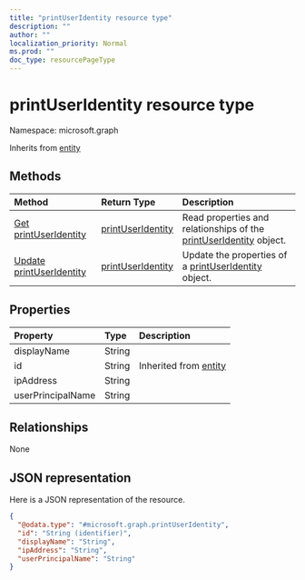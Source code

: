 ```yaml
---
title: "printUserIdentity resource type"
description: ""
author: ""
localization_priority: Normal
ms.prod: ""
doc_type: resourcePageType
---
```


# printUserIdentity resource type


Namespace: microsoft.graph




Inherits from [entity](../resources/entity.md)

## Methods
|Method|Return Type|Description|
|:---|:---|:---|
|[Get printUserIdentity](../api/printuseridentity-get.md)|[printUserIdentity](../resources/printuseridentity.md)|Read properties and relationships of the [printUserIdentity](../resources/printuseridentity.md) object.|
|[Update printUserIdentity](../api/printuseridentity-update.md)|[printUserIdentity](../resources/printuseridentity.md)|Update the properties of a [printUserIdentity](../resources/printuseridentity.md) object.|

## Properties
|Property|Type|Description|
|:---|:---|:---|
|displayName|String||
|id|String| Inherited from [entity](../resources/entity.md)|
|ipAddress|String||
|userPrincipalName|String||

## Relationships
None

## JSON representation
Here is a JSON representation of the resource.
<!-- {
  "blockType": "resource",
  "keyProperty": "id",
  "@odata.type": "microsoft.graph.printUserIdentity",
  "baseType": "microsoft.graph.entity",
  "openType": false
}
-->
``` json
{
  "@odata.type": "#microsoft.graph.printUserIdentity",
  "id": "String (identifier)",
  "displayName": "String",
  "ipAddress": "String",
  "userPrincipalName": "String"
}
```

